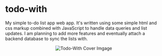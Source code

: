 # todo-with
My simple to-do list app web app. It's written using some simple html and css markup combined with JavaScript to handle data queries and list updates. I am planning to add more features and eventually attach a backend database to sync the lists with. 
</br>
<p align="center">
  <img src="https://github.com/Robert-Fish/Todo-With/master/icons/tile-1.png?raw=true" alt="Todo-With Cover Imgage"/>
</p>
